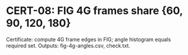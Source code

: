 # CERT-08: FIG 4G frames share {60, 90, 120, 180}

Certificate: compute 4G frame edges in FIG; angle histogram equals required set. Outputs: fig-4g-angles.csv, check.txt.
